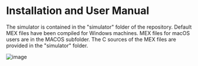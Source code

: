 # Installation and User Manual
The simulator is contained in the "simulator" folder of the repository. Default MEX files have been compiled for Windows machines. MEX files for macOS users are in the MACOS subfolder. The C sources of the MEX files are provided in the "simulator" folder.



![image](https://user-images.githubusercontent.com/62111706/201365817-fa66d7fc-ab7a-44b7-abcd-016379882632.png)


